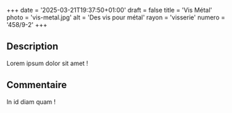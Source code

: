 +++
date = '2025-03-21T19:37:50+01:00'
draft = false
title = 'Vis Métal'
photo = 'vis-metal.jpg'
alt = 'Des vis pour métal'
rayon = 'visserie'
numero = '458/9-2'
+++

## Description
Lorem ipsum dolor sit amet !
## Commentaire
In id diam quam !